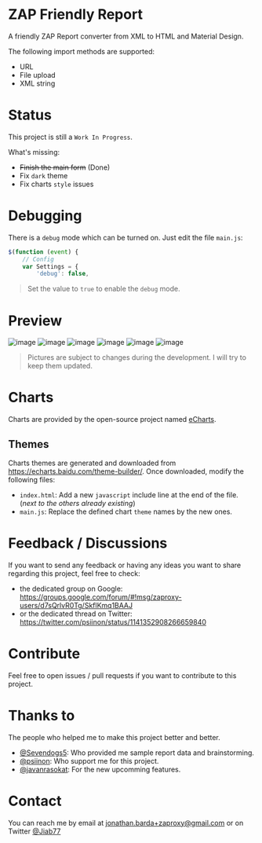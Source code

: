 # ZAP Friendly Report

A friendly ZAP Report converter from XML to HTML and Material Design.

The following import methods are supported:

* URL
* File upload
* XML string

# Status

This project is still a `Work In Progress`.

What's missing:

* ~~Finish the main form~~ (Done)
* Fix `dark` theme
* Fix charts `style` issues

# Debugging

There is a `debug` mode which can be turned on. Just edit the file `main.js`:

```javascript
$(function (event) {
	// Config
	var Settings = {
		'debug': false,
```

> Set the value to `true` to enable the `debug` mode.

# Preview

![image](https://user-images.githubusercontent.com/9881407/60761913-7a886680-a053-11e9-9903-29deeeab3533.png)
![image](https://user-images.githubusercontent.com/9881407/60761921-98ee6200-a053-11e9-95c6-8b7095a579ce.png)
![image](https://user-images.githubusercontent.com/9881407/60761926-bae7e480-a053-11e9-9e58-e505310ace11.png)
![image](https://user-images.githubusercontent.com/9881407/60761936-d0f5a500-a053-11e9-8e2a-a9679c120886.png)
![image](https://user-images.githubusercontent.com/9881407/60761939-f1bdfa80-a053-11e9-9908-0d972d6379e7.png)
![image](https://user-images.githubusercontent.com/9881407/60761951-524d3780-a054-11e9-800e-1e4c1bffebea.png)

> Pictures are subject to changes during the development. I will try to keep them updated.

# Charts

Charts are provided by the open-source project named [eCharts](https://echarts.apache.org).

## Themes

Charts themes are generated and downloaded from https://echarts.baidu.com/theme-builder/. Once downloaded, modify the following files:

* `index.html`: Add a new `javascript` include line at the end of the file. (_next to the others already existing_)
* `main.js`: Replace the defined chart `theme` names by the new ones.

# Feedback / Discussions

If you want to send any feedback or having any ideas you want to share regarding this project, feel free to check:

* the dedicated group on Google: https://groups.google.com/forum/#!msg/zaproxy-users/d7sQrlvR0Tg/SkflKmq1BAAJ
* or the dedicated thread on Twitter: https://twitter.com/psiinon/status/1141352908266659840

# Contribute

Feel free to open issues / pull requests if you want to contribute to this project.

# Thanks to

The people who helped me to make this project better and better.

* [@Sevendogs5](https://twitter.com/Sevendogs5): Who provided me sample report data and brainstorming.
* [@psiinon](https://twitter.com/psiinon): Who support me for this project.
* [@javanrasokat](https://twitter.com/javanrasokat): For the new upcomming features.

# Contact

You can reach me by email at jonathan.barda+zaproxy@gmail.com or on Twitter [@Jiab77](https://twitter.com/Jiab77)
